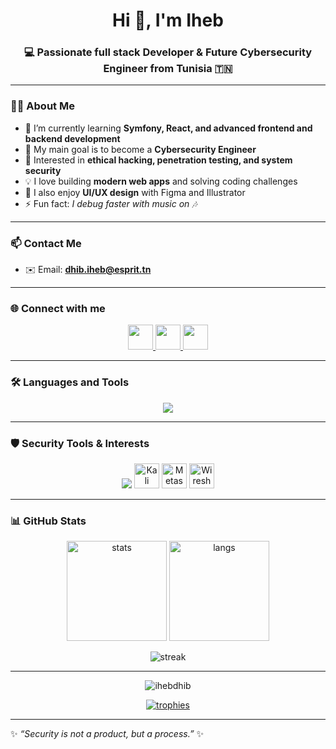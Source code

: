 <!-- Profile Header -->
<h1 align="center">Hi 👋, I'm Iheb</h1>
<h3 align="center">💻 Passionate full stack Developer & Future Cybersecurity Engineer from Tunisia 🇹🇳</h3>

---

### 👨‍💻 About Me
- 🌱 I’m currently learning **Symfony, React, and advanced frontend and backend development**
- 🎯 My main goal is to become a **Cybersecurity Engineer**
- 🔐 Interested in **ethical hacking, penetration testing, and system security**
- 💡 I love building **modern web apps** and solving coding challenges
- 🎨 I also enjoy **UI/UX design** with Figma and Illustrator
- ⚡ Fun fact: *I debug faster with music on 🎶*

---

### 📫 Contact Me
- ✉️ Email: **dhib.iheb@esprit.tn**

---

### 🌐 Connect with me
<p align="center">
  <a href="https://www.linkedin.com/in/dhib-iheb-376571320/" target="blank">
    <img src="https://skillicons.dev/icons?i=linkedin" height="40"/>
  </a>
  <a href="https://www.facebook.com/iheb.dhib.787008/?locale=fr_fr" target="blank">
    <img src="https://skillicons.dev/icons?i=facebook" height="40"/>
  </a>
  <a href="https://www.instagram.com/here_is_iheb/" target="blank">
    <img src="https://skillicons.dev/icons?i=instagram" height="40"/>
  </a>
</p>

---

### 🛠️ Languages and Tools
<p align="center">
  <img src="https://skillicons.dev/icons?i=html,css,js,bootstrap,php,java,python,cpp,c,mysql,git,linux,figma,illustrator,qt,symfony,opencv" />
</p>

---

### 🛡️ Security Tools & Interests
<p align="center">
  <img src="https://skillicons.dev/icons?i=linux,bash,python,git" />
  <img src="https://www.kali.org/images/kali-dragon-icon.svg" width="40" alt="Kali Linux"/>
  <img src="https://upload.wikimedia.org/wikipedia/commons/1/19/Metasploit_logo.png" width="40" alt="Metasploit"/>
  <img src="https://www.wireshark.org/assets/icons/wireshark.svg" width="40" alt="Wireshark"/>
</p>

---

### 📊 GitHub Stats
<p align="center">
  <img src="https://github-readme-stats.vercel.app/api?username=ihebdhib&show_icons=true&theme=tokyonight" alt="stats" height="160"/>
  <img src="https://github-readme-stats.vercel.app/api/top-langs/?username=ihebdhib&layout=compact&theme=tokyonight" alt="langs" height="160"/>
</p>

<p align="center">
  <img src="https://github-readme-streak-stats.herokuapp.com/?user=ihebdhib&theme=tokyonight" alt="streak" />
</p>

---
<!-- Profile Views & Trophies -->
<p align="center">
  <img src="https://komarev.com/ghpvc/?username=ihebdhib&label=Profile%20views&color=0e75b6&style=flat" alt="ihebdhib" />
</p>

<p align="center">
  <a href="https://github.com/ryo-ma/github-profile-trophy">
    <img src="https://github-profile-trophy.vercel.app/?username=ihebdhib&theme=gruvbox&margin-w=10&margin-h=10" alt="trophies"/>
  </a>
</p>

---

✨ _“Security is not a product, but a process.”_ ✨
